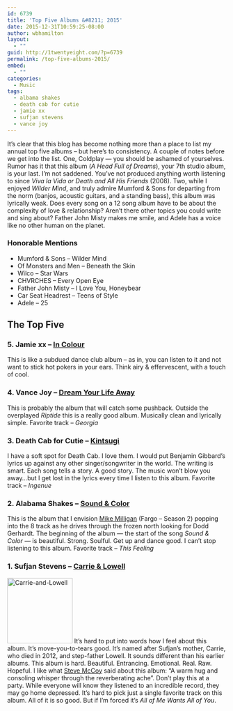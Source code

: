 ```yaml
---
id: 6739
title: 'Top Five Albums &#8211; 2015'
date: 2015-12-31T10:59:25-08:00
author: wbhamilton
layout:
  - ""
guid: http://1twentyeight.com/?p=6739
permalink: /top-five-albums-2015/
embed:
  - ""
categories:
  - Music
tags:
  - albama shakes
  - death cab for cutie
  - jamie xx
  - sufjan stevens
  - vance joy
---
```

It&#8217;s clear that this blog has become nothing more than a place to list my annual top five albums &#8211; but here&#8217;s to consistency. A couple of notes before we get into the list. One, Coldplay — you should be ashamed of yourselves. Rumor has it that this album (_A Head Full of Dreams_), your 7th studio album, is your last. I&#8217;m not saddened. You&#8217;ve not produced anything worth listening to since _Viva la Vida or Death and All His Friends_ (2008). Two, while I enjoyed _Wilder Mind_, and truly admire Mumford & Sons for departing from the norm (banjos, acoustic guitars, and a standing bass), this album was lyrically weak. Does every song on a 12 song album have to be about the complexity of love & relationship? Aren&#8217;t there other topics you could write and sing about? Father John Misty makes me smile, and Adele has a voice like no other human on the planet.

### Honorable Mentions

  * Mumford & Sons &#8211; Wilder Mind
  * Of Monsters and Men &#8211; Beneath the Skin
  * Wilco &#8211; Star Wars
  * CHVRCHES &#8211; Every Open Eye
  * Father John Misty &#8211; I Love You, Honeybear
  * Car Seat Headrest &#8211; Teens of Style
  * Adele &#8211; 25

## The Top Five

### 5. Jamie xx &#8211; [In Colour](https://open.spotify.com/album/01uabHpYa9AA55wc6AwRQL)

This is like a subdued dance club album &#8211; as in, you can listen to it and not want to stick hot pokers in your ears. Think airy & effervescent, with a touch of cool.

### 4. Vance Joy &#8211; [Dream Your Life Away](https://open.spotify.com/album/5S9b8euumqMhQbMk0zzQdH)

This is probably the album that will catch some pushback. Outside the overplayed _Riptide_ this is a really good album. Musically clean and lyrically simple. Favorite track &#8211; _Georgia_

### 3. Death Cab for Cutie &#8211; [Kintsugi](https://open.spotify.com/album/6BK3muExDOuk0VnyMn9NVw)

I have a soft spot for Death Cab. I love them. I would put Benjamin Gibbard&#8217;s lyrics up against any other singer/songwriter in the world. The writing is smart. Each song tells a story. A good story. The music won&#8217;t blow you away&#8230;but I get lost in the lyrics every time I listen to this album. Favorite track &#8211; _Ingenue_

### 2. Alabama Shakes &#8211; [Sound & Color](https://open.spotify.com/album/2IVZPDXb7LFbyukqaoWpYR)

This is the album that I envision [Mike Milligan](http://www.imdb.com/media/rm29417472/nm0940158?ref_=nm_phs_md_1) (Fargo &#8211; Season 2) popping into the 8 track as he drives through the frozen north looking for Dodd Gerhardt. The beginning of the album — the start of the song _Sound & Color_ — is beautiful. Strong. Soulful. Get up and dance good. I can&#8217;t stop listening to this album. Favorite track &#8211; _This Feeling_

### 1. Sufjan Stevens &#8211; [Carrie & Lowell](https://open.spotify.com/album/0U8DeqqKDgIhIiWOdqiQXE)

<img class="alignright wp-image-6741 size-thumbnail" src="http://1twentyeight.com/wp-content/uploads/2015/12/Screen-Shot-2015-12-31-at-10.56.39-AM-150x150.png" alt="Carrie-and-Lowell" width="150" height="150" srcset="http://1twentyeight.com/wp-content/uploads/2015/12/Screen-Shot-2015-12-31-at-10.56.39-AM-150x150.png 150w, http://1twentyeight.com/wp-content/uploads/2015/12/Screen-Shot-2015-12-31-at-10.56.39-AM-300x300.png 300w, http://1twentyeight.com/wp-content/uploads/2015/12/Screen-Shot-2015-12-31-at-10.56.39-AM.png 430w" sizes="(max-width: 150px) 100vw, 150px" /> It&#8217;s hard to put into words how I feel about this album. It&#8217;s move-you-to-tears good. It&#8217;s named after Sufjan&#8217;s mother, Carrie, who died in 2012, and step-father Lowell. It sounds different than his earlier albums. This album is hard. Beautiful. Entrancing. Emotional. Real. Raw. Hopeful. I like what [Steve McCoy](http://www.stevekmccoy.com/blog/2015/12/best-albums-of-2015) said about this album: &#8220;A warm hug and consoling whisper through the reverberating ache&#8221;. Don&#8217;t play this at a party. While everyone will know they listened to an incredible record, they may go home depressed. It&#8217;s hard to pick just a single favorite track on this album. All of it is so good. But if I&#8217;m forced it&#8217;s _All of Me Wants All of You_.